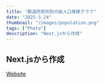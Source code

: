 ```yaml
---
title: "都道府県別別の総人口推移グラフ"
date: "2025-3-24"
thumbnail: "/images/population.png"
tags: ["Photo"]
description: "Next.jsから作成"
---
```


<h2>Next.jsから作成</h2>
<a href="https://vue-project-xi-two.vercel.app/" target="_blank" rel="noopener noreferrer">Website</a>





